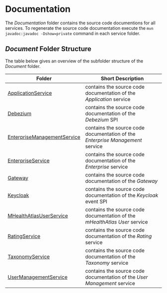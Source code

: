# Documentation

The *Documentation* folder contains the source code documentions for all services.
To regenerate the source code documentation execute the `mvn javadoc:javadoc -Dshow=private` command in each service folder.

## *Document* Folder Structure

The table below gives an overview of the subfolder structure of the *Document* folder.

| Folder | Short Description |
| ----   |     ----          |
| [ApplicationService](ApplicationService/) | contains the source code documentation of the *Application* service |
| [Debezium](Debezium/) | contains the source code documentation of the *Debezium* SPI |
| [EnterpriseManagementService](EnterpriseManagementService/) | contains the source code documentation of the *Enterprise Management* service |
| [EnterpriseService](EnterpriseService/) | contains the source code documentation of the *Enterprise* service |
| [Gateway](Gateway/) | contains the source code documentation of the *Gateway* |
| [Keycloak](Keycloak/) | contains the source code documentation of the *Keycloak* event SPI |
| [MHealthAtlasUserService](MHealthAtlasUserService/) | contains the source code documentation of the *mHealthAtlas User* service |
| [RatingService](RatingService/) | contains the source code documentation of the *Rating* service |
| [TaxonomyService](TaxonomyService/) | contains the source code documentation of the *Taxonomy* service |
| [UserManagementService](UserManagementService/) | contains the source code documentation of the *User Management* service |
